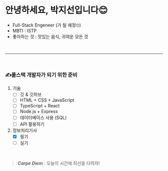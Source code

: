 # 안녕하세요, 박지선입니다😊

- Full-Stack Engeneer (가 될 예정🙄)
- MBTI : ISTP
- 좋아하는 것 : 맛있는 음식, 귀여운 모든 것

<br>

---

<br>

### ✍️풀스택 개발자가 되기 위한 준비

1. 기술
   - [ ] 깃 & 깃허브
   - [ ] HTML + CSS + JavaScript
   - [ ] TypeScript + React
   - [ ] Node.js + Express
   - [ ] 데이터베이스 사용 (SQL)
   - [ ] API 활용하기
  
2. 정보처리기사
   - [x] 필기
   - [ ] 실기
  
<br>

> **_Carpe Diem_** : 오늘의 시간에 최선을 다하자!

<!---
Galaxy-104/Galaxy-104 is a ✨ special ✨ repository because its `README.md` (this file) appears on your GitHub profile.
You can click the Preview link to take a look at your changes.
--->
